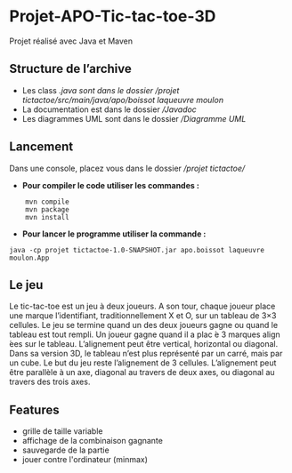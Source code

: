 # Projet-APO-Tic-tac-toe-3D
Projet réalisé avec Java et Maven


## Structure de l’archive
- Les class *.java sont dans le dossier /projet tictactoe/src/main/java/apo/boissot laqueuvre moulon*
- La documentation est dans le dossier */Javadoc*
- Les diagrammes UML sont dans le dossier */Diagramme UML*


## Lancement
Dans une console, placez vous dans le dossier */projet tictactoe/*

- **Pour compiler le code utiliser les commandes :**
```
	mvn compile
	mvn package
	mvn install
```

- **Pour lancer le programme utiliser la commande :**
```
java -cp projet tictactoe-1.0-SNAPSHOT.jar apo.boissot laqueuvre moulon.App
```


## Le jeu
Le tic-tac-toe est un jeu à deux joueurs. A son tour, chaque joueur place une marque l’identifiant, traditionnellement X et O, sur un tableau de 3×3 cellules. Le jeu se termine quand un des deux joueurs gagne ou quand le tableau est tout rempli. Un joueur gagne quand il a plac ́e 3 marques align ́ees sur le tableau. L’alignement peut être vertical, horizontal ou diagonal.
Dans sa version 3D, le tableau n’est plus représenté par un carré, mais par un cube. Le but du jeu reste l’alignement de 3 cellules. L’alignement peut être parallèle à un axe, diagonal au travers de deux axes, ou diagonal au travers des trois axes.

## Features
- grille de taille variable
- affichage de la combinaison gagnante
- sauvegarde de la partie
- jouer contre l'ordinateur (minmax)